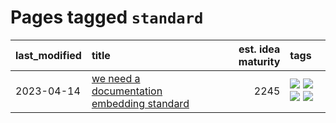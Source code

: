 # Pages tagged `standard`

|last_modified|title|est. idea maturity|tags
|:---|:---|---:|:---|
|2023-04-14|[we need a documentation embedding standard](../doc-embed-standard.md)|2245|[![](https://img.shields.io/badge/tag-accessibility-4d5a4)](../tags/accessibility.md) [![](https://img.shields.io/badge/tag-documentation-e168be)](../tags/documentation.md) [![](https://img.shields.io/badge/tag-standard-96f12e)](../tags/standard.md) [![](https://img.shields.io/badge/tag-tooling-1743a)](../tags/tooling.md)|